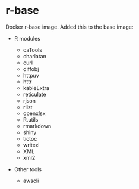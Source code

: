 # r-base

Docker r-base image. Added this to the base image:

* R modules
  + caTools
  + charlatan
  + curl
  + diffobj
  + httpuv
  + httr
  + kableExtra
  + reticulate
  + rjson
  + rlist
  + openxlsx
  + R.utils
  + rmarkdown
  + shiny
  + tictoc
  + writexl
  + XML
  + xml2

* Other tools
  + awscli
